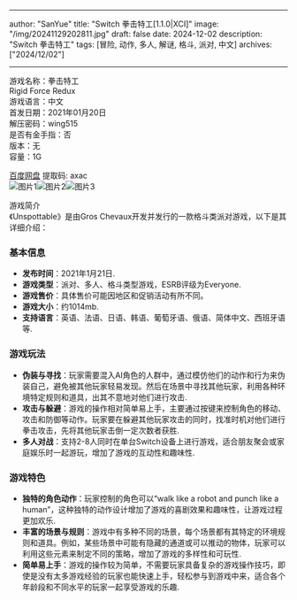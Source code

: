 
---
author: "SanYue"
title: "Switch 拳击特工[1.1.0|XCI]"
image: "/img/20241129202811.jpg"
draft: false
date: 2024-12-02
description: "Switch 拳击特工"
tags: [冒险, 动作, 多人, 解谜, 格斗, 派对, 中文]
archives: ["2024/12/02"]

---

游戏名称：拳击特工   
Rigid Force Redux    
游戏语言：中文  
首发日期：2021年01月20日  
解压密码：wing515  
是否有金手指：否  
版本：无   
容量：1G

[百度网盘](https://pan.baidu.com/s/1F4CG_rB1fwz1Ifgv2Nij_w) 提取码: axac  
![图片1](/img/d99682.jpg)![图片2](/img/70a2d5.jpg)![图片3](/img/98e8f6.jpg)  

游戏简介  
《Unspottable》是由Gros Chevaux开发并发行的一款格斗类派对游戏，以下是其详细介绍：

### 基本信息
- **发布时间**：2021年1月21日.
- **游戏类型**：派对、多人、格斗类型游戏，ESRB评级为Everyone.
- **游戏售价**：具体售价可能因地区和促销活动有所不同。
- **游戏大小**：约1014mb.
- **支持语言**：英语、法语、日语、韩语、葡萄牙语、俄语、简体中文、西班牙语等.

### 游戏玩法
- **伪装与寻找**：玩家需要混入AI角色的人群中，通过模仿他们的动作和行为来伪装自己，避免被其他玩家轻易发现。然后在场景中寻找其他玩家，利用各种环境特定规则和道具，出其不意地对他们进行攻击.
- **攻击与躲避**：游戏的操作相对简单易上手，主要通过按键来控制角色的移动、攻击和防御等动作。玩家要在躲避其他玩家攻击的同时，找准时机对他们进行拳击攻击，先将其他玩家击倒一定次数者获胜.
- **多人对战**：支持2-8人同时在单台Switch设备上进行游戏，适合朋友聚会或家庭娱乐时一起游玩，增加了游戏的互动性和趣味性.

### 游戏特色
- **独特的角色动作**：玩家控制的角色可以“walk like a robot and punch like a human”，这种独特的动作设计增加了游戏的喜剧效果和趣味性，让游戏过程更加欢乐.
- **丰富的场景与规则**：游戏中有多种不同的场景，每个场景都有其特定的环境规则和道具。例如，某些场景中可能有隐藏的通道或可以推动的物体，玩家可以利用这些元素来制定不同的策略，增加了游戏的多样性和可玩性.
- **简单易上手**：游戏的操作较为简单，不需要玩家具备复杂的游戏操作技巧，即使是没有太多游戏经验的玩家也能快速上手，轻松参与到游戏中来，适合各个年龄段和不同水平的玩家一起享受游戏的乐趣.
